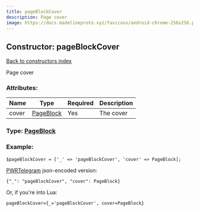 ```yaml
---
title: pageBlockCover
description: Page cover
image: https://docs.madelineproto.xyz/favicons/android-chrome-256x256.png
---
```

## Constructor: pageBlockCover  
[Back to constructors index](index.md)



Page cover

### Attributes:

| Name     |    Type       | Required | Description |
|----------|---------------|----------|-------------|
|cover|[PageBlock](../types/PageBlock.md) | Yes|The cover|



### Type: [PageBlock](../types/PageBlock.md)


### Example:

```
$pageBlockCover = ['_' => 'pageBlockCover', 'cover' => PageBlock];
```  

[PWRTelegram](https://pwrtelegram.xyz) json-encoded version:

```
{"_": "pageBlockCover", "cover": PageBlock}
```


Or, if you're into Lua:  


```
pageBlockCover={_='pageBlockCover', cover=PageBlock}

```


